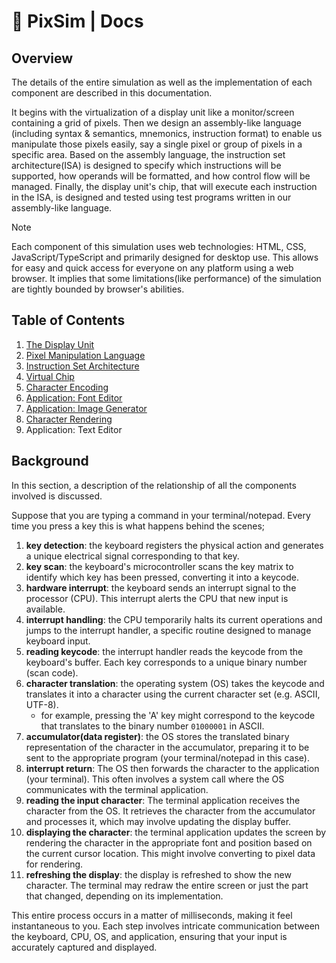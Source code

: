 # 👾 PixSim | Docs

## Overview

The details of the entire simulation as well as the implementation of each
component are described in this documentation.

It begins with the virtualization of a display unit like a monitor/screen
containing a grid of pixels. Then we design an assembly-like language (including
syntax & semantics, mnemonics, instruction format) to enable us manipulate those
pixels easily, say a single pixel or group of pixels in a specific area. Based
on the assembly language, the instruction set architecture(ISA) is designed to
specify which instructions will be supported, how operands will be formatted,
and how control flow will be managed. Finally, the display unit's chip, that
will execute each instruction in the ISA, is designed and tested using test
programs written in our assembly-like language.

> [!NOTE]
> Each component of this simulation uses web technologies: HTML, CSS,
> JavaScript/TypeScript and primarily designed for desktop use. This allows for
> easy and quick access for everyone on any platform using a web browser. It
> implies that some limitations(like performance) of the simulation are tightly
> bounded by browser's abilities.

## Table of Contents

1. [The Display Unit](./display-unit.md)
2. [Pixel Manipulation Language](./language.md)
3. [Instruction Set Architecture](./isa.md)
4. [Virtual Chip](./virtual-chip.md)
5. [Character Encoding](./charset.md)
6. [Application: Font Editor](./font-editor.md)
7. [Application: Image Generator](./image-generator.md)
9. [Character Rendering](./text-rendering.md)
10. Application: Text Editor

## Background

In this section, a description of the relationship of all the components
involved is discussed.

Suppose that you are typing a command in your terminal/notepad. Every time you
press a key this is what happens behind the scenes;

1. **key detection**: the keyboard registers the physical action and generates a
   unique electrical signal corresponding to that key.
2. **key scan**: the keyboard's microcontroller scans the key matrix to identify
   which key has been pressed, converting it into a keycode.
3. **hardware interrupt**: the keyboard sends an interrupt signal to the
   processor (CPU). This interrupt alerts the CPU that new input is available.
4. **interrupt handling**: the CPU temporarily halts its current operations and
   jumps to the interrupt handler, a specific routine designed to manage
   keyboard input.
5. **reading keycode**: the interrupt handler reads the keycode from the
   keyboard's buffer. Each key corresponds to a unique binary number (scan
   code).
6. **character translation**: the operating system (OS) takes the keycode and
   translates it into a character using the current character set (e.g. ASCII,
   UTF-8).
    - for example, pressing the 'A' key might correspond to the keycode that
      translates to the binary number `01000001` in ASCII.
7. **accumulator(data register)**: the OS stores the translated binary
   representation of the character in the accumulator, preparing it to be sent
   to the appropriate program (your terminal/notepad in this case).
8. **interrupt return**: The OS then forwards the character to the application
   (your terminal). This often involves a system call where the OS communicates
   with the terminal application.
9. **reading the input character**: The terminal application receives the
   character from the OS. It retrieves the character from the accumulator and
   processes it, which may involve updating the display buffer.
10. **displaying the character**: the terminal application updates the screen by
    rendering the character in the appropriate font and position based on the
    current cursor location. This might involve converting to pixel data for
    rendering.
11. **refreshing the display**: the display is refreshed to show the new
    character. The terminal may redraw the entire screen or just the part that
    changed, depending on its implementation.

This entire process occurs in a matter of milliseconds, making it feel
instantaneous to you. Each step involves intricate communication between the
keyboard, CPU, OS, and application, ensuring that your input is accurately
captured and displayed.
